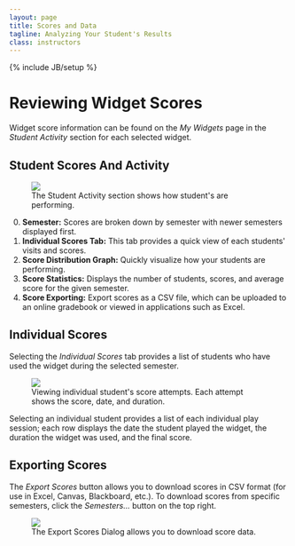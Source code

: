 ```yaml
---
layout: page
title: Scores and Data
tagline: Analyzing Your Student's Results
class: instructors
---
```

{% include JB/setup %}

# Reviewing Widget Scores #

Widget score information can be found on the *My Widgets* page in the *Student Activity* section for each selected widget.

## Student Scores And Activity ##

<figure>
	<img src="{{BASE_PATH}}/assets/img/score_distribution.png" class="screenshot noborder" >
	<figcaption>The Student Activity section shows how student's are performing.</figcaption>
</figure>

0. **Semester:** Scores are broken down by semester with newer semesters displayed first.
0. **Individual Scores Tab:** This tab provides a quick view of each students' visits and scores.
0. **Score Distribution Graph:** Quickly visualize how your students are performing.
0. **Score Statistics:** Displays the number of students, scores, and average score for the given semester.
0. **Score Exporting:** Export scores as a CSV file, which can be uploaded to an online gradebook or viewed in applications such as Excel.


## Individual Scores ##

Selecting the *Individual Scores* tab provides a list of students who have used the widget during the selected semester.

<figure>
	<img src="{{BASE_PATH}}/assets/img/individual_scores.png" />
	<figcaption>Viewing individual student's score attempts. Each attempt shows the score, date, and duration.</figcaption>
</figure>

Selecting an individual student provides a list of each individual play session; each row displays the date the student played the widget, the duration the widget was used, and the final score.

## Exporting Scores ##

The *Export Scores* button allows you to download scores in CSV format (for use in Excel, Canvas, Blackboard, etc.). To download scores from specific semesters, click the *Semesters...* button on the top right.

<figure>
	<img src="{{BASE_PATH}}/assets/img/export_scores.png" />
	<figcaption>The Export Scores Dialog allows you to download score data.</figcaption>
</figure>